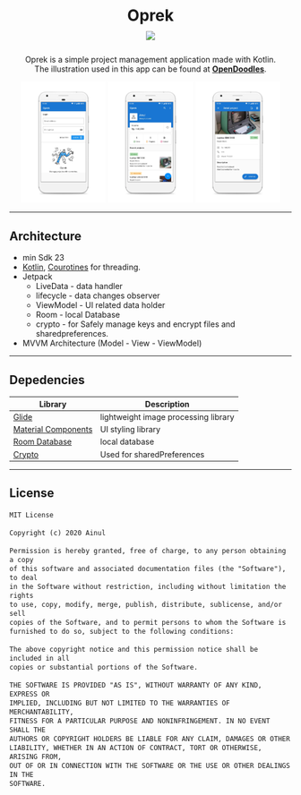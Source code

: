 <h1 align="center">
 Oprek
 <br /> <img src="https://www.codefactor.io/repository/github/ai-null/oprek/badge" />
</h1>

<p align="center">
Oprek is a simple project management application made with Kotlin. <br /> The illustration used in this app can be found at <b><a href="https://opendoodles.com/">OpenDoodles</a></b>.
</p>

<p align="center">
<img src="https://raw.githubusercontent.com/ai-null/oprek/dev/demo/login.png" width="30%" />
<img src="https://raw.githubusercontent.com/ai-null/oprek/dev/demo/dashboard.png" width="30%" />
<img src="https://raw.githubusercontent.com/ai-null/oprek/dev/demo/detail_project.png" width="30%" />
</p>

___
## Architecture

* min Sdk 23
* [Kotlin](https://kotlinlang.org/), [Courotines](https://developer.android.com/kotlin/coroutines) for threading.
* Jetpack
  * LiveData - data handler
  * lifecycle - data changes observer
  * ViewModel - UI related data holder
  * Room - local Database
  * crypto - for Safely manage keys and encrypt files and sharedpreferences.
* MVVM Architecture (Model - View - ViewModel)

___
## Depedencies
| Library | Description |
| ------  | ----------- |
| [Glide](https://github.com/bumptech/glide) | lightweight image processing library |
| [Material Components](https://github.com/material-components/material-components-android) | UI styling library |
| [Room Database](https://developer.android.com/jetpack/androidx/releases/room) | local database |
| [Crypto](https://developer.android.com/reference/androidx/security/crypto/package-summary) | Used for sharedPreferences |

___
## License
```
MIT License

Copyright (c) 2020 Ainul

Permission is hereby granted, free of charge, to any person obtaining a copy
of this software and associated documentation files (the "Software"), to deal
in the Software without restriction, including without limitation the rights
to use, copy, modify, merge, publish, distribute, sublicense, and/or sell
copies of the Software, and to permit persons to whom the Software is
furnished to do so, subject to the following conditions:

The above copyright notice and this permission notice shall be included in all
copies or substantial portions of the Software.

THE SOFTWARE IS PROVIDED "AS IS", WITHOUT WARRANTY OF ANY KIND, EXPRESS OR
IMPLIED, INCLUDING BUT NOT LIMITED TO THE WARRANTIES OF MERCHANTABILITY,
FITNESS FOR A PARTICULAR PURPOSE AND NONINFRINGEMENT. IN NO EVENT SHALL THE
AUTHORS OR COPYRIGHT HOLDERS BE LIABLE FOR ANY CLAIM, DAMAGES OR OTHER
LIABILITY, WHETHER IN AN ACTION OF CONTRACT, TORT OR OTHERWISE, ARISING FROM,
OUT OF OR IN CONNECTION WITH THE SOFTWARE OR THE USE OR OTHER DEALINGS IN THE
SOFTWARE.
```
